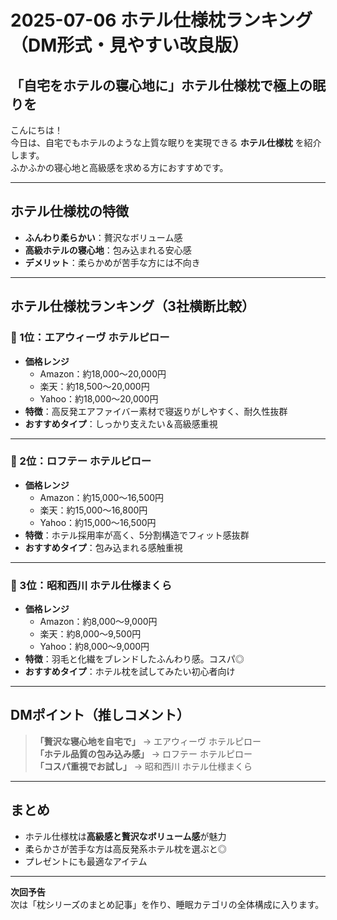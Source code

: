 # 2025-07-06 ホテル仕様枕ランキング（DM形式・見やすい改良版）

## 「自宅をホテルの寝心地に」ホテル仕様枕で極上の眠りを

こんにちは！  
今日は、自宅でもホテルのような上質な眠りを実現できる **ホテル仕様枕** を紹介します。  
ふかふかの寝心地と高級感を求める方におすすめです。

---

## ホテル仕様枕の特徴
- **ふんわり柔らかい**：贅沢なボリューム感
- **高級ホテルの寝心地**：包み込まれる安心感
- **デメリット**：柔らかめが苦手な方には不向き

---

## ホテル仕様枕ランキング（3社横断比較）

### 🥇 1位：エアウィーヴ ホテルピロー
- **価格レンジ**  
  - Amazon：約18,000〜20,000円  
  - 楽天：約18,500〜20,000円  
  - Yahoo：約18,000〜20,000円
- **特徴**：高反発エアファイバー素材で寝返りがしやすく、耐久性抜群
- **おすすめタイプ**：しっかり支えたい＆高級感重視

---

### 🥈 2位：ロフテー ホテルピロー
- **価格レンジ**  
  - Amazon：約15,000〜16,500円  
  - 楽天：約15,000〜16,800円  
  - Yahoo：約15,000〜16,500円
- **特徴**：ホテル採用率が高く、5分割構造でフィット感抜群
- **おすすめタイプ**：包み込まれる感触重視

---

### 🥉 3位：昭和西川 ホテル仕様まくら
- **価格レンジ**  
  - Amazon：約8,000〜9,000円  
  - 楽天：約8,000〜9,500円  
  - Yahoo：約8,000〜9,000円
- **特徴**：羽毛と化繊をブレンドしたふんわり感。コスパ◎
- **おすすめタイプ**：ホテル枕を試してみたい初心者向け

---

## DMポイント（推しコメント）
> **「贅沢な寝心地を自宅で」** → エアウィーヴ ホテルピロー  
> **「ホテル品質の包み込み感」** → ロフテー ホテルピロー  
> **「コスパ重視でお試し」** → 昭和西川 ホテル仕様まくら

---

## まとめ
- ホテル仕様枕は**高級感と贅沢なボリューム感**が魅力
- 柔らかさが苦手な方は高反発系ホテル枕を選ぶと◎
- プレゼントにも最適なアイテム

---

**次回予告**  
次は「枕シリーズのまとめ記事」を作り、睡眠カテゴリの全体構成に入ります。


